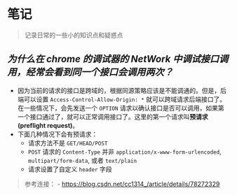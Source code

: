 # 笔记
> 记录日常的一些小的知识点和疑惑点
## *为什么在 chrome 的调试器的 NetWork 中调试接口调用，经常会看到同一个接口会调用两次？*
- 因为当前的请求的接口是跨域的，根据同源策略应该是不能调通的。但是，后端可以设置 `Access-Control-Allow-Origin: *` 就可以跨域请求后端接口了。在一些情况下，会先发送一个 `OPTION` 请求以确认接口是否可以调用，如果第一个接口通过了，就可以正常调用接口了。这里的第一个请求叫**预请求(preflight request)**。
- 下面几种情况下会有预请求：
    - 请求方法不是 `GET/HEAD/POST`
    - `POST` 请求的 `Content-Type` 并非 `application/x-www-form-urlencoded`, `multipart/form-data`, 或者 `text/plain`
    - 请求设置了自定义 `header` 字段
> 参考连接：
    - https://blog.csdn.net/cc1314_/article/details/78272329

